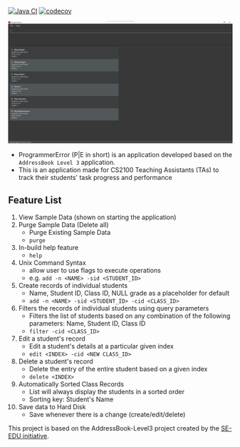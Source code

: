 [![Java CI](https://github.com/AY2122S1-CS2103-F09-3/tp/actions/workflows/gradle.yml/badge.svg?branch=master)](https://github.com/AY2122S1-CS2103-F09-3/tp/actions)
[![codecov](https://codecov.io/gh/AY2122S1-CS2103-F09-3/tp/branch/master/graph/badge.svg?token=KLKGJOEN9F)](https://codecov.io/gh/AY2122S1-CS2103-F09-3/tp)

![Ui](docs/images/Ui.png)

* ProgrammerError (P|E in short) is an application developed based on the `AddressBook Level 3` application.
* This is an application made for CS2100 Teaching Assistants (TAs) to track their students' task progress and performance

## Feature List

1. View Sample Data (shown on starting the application)
2. Purge Sample Data (Delete all)
    - Purge Existing Sample Data
    - `purge`
3. In-build help feature
    - `help`
4. Unix Command Syntax
    - allow user to use flags to execute operations
    - e.g. `add -n <NAME> -sid <STUDENT_ID>`
5. Create records of individual students
    - Name, Student ID, Class ID, NULL grade as a placeholder for default
    - `add -n <NAME> -sid <STUDENT_ID> -cid <CLASS_ID>`
6. Filters the records of individual students using query parameters
    - Filters the list of students based on any combination of the following parameters: Name, Student ID, Class ID
    - `filter -cid <CLASS_ID>`
7. Edit a student's record
    - Edit a student's details at a particular given index
    - `edit <INDEX> -cid <NEW CLASS_ID>`
8. Delete a student's record
    - Delete the entry of the entire student based on a given index
    - `delete <INDEX>`
9. Automatically Sorted Class Records
    - List will always display the students in a sorted order
    - Sorting key: Student's Name
10. Save data to Hard Disk
    - Save whenever there is a change (create/edit/delete)

This project is based on the AddressBook-Level3 project created by the [SE-EDU initiative](https://se-education.org).
